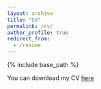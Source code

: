 ```yaml
---
layout: archive
title: "CV"
permalink: /cv/
author_profile: true
redirect_from:
  - /resume
---
```


{% include base_path %}

You can download my CV [here](https://github.com/tommaso-gasparini-econ/tommaso-gasparini-econ.github.io/raw/master/files/CV.pdf)
